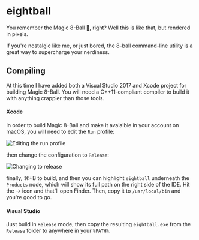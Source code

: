 # eightball
You remember the Magic 8-Ball 🎱, right? Well this is like that, but rendered in pixels.

If you're nostalgic like me, or just bored, the 8-ball command-line utility is a great way to supercharge your nerdiness.

## Compiling

At this time I have added both a Visual Studio 2017 and Xcode project for building Magic 8-Ball. You will need a C++11-compliant compiler to build it with anything crappier than those tools.

#### Xcode
In order to build Magic 8-Ball and make it avaialble in your account on macOS, you will need to edit the `Run` profile:

![Editing the run profile](http://wyatt.computer/pub/eightball-1.png)

then change the configuration to `Release`:

![Changing to release](http://wyatt.computer/pub/eightball-2.png)

finally, ⌘+B to build, and then you can highlight `eightball` underneath the `Products` node, which will show its full path on the right side of the IDE. Hit the -> icon and that'll open Finder. Then, copy it to `/usr/local/bin` and you're good to go.

#### Visual Studio
Just build in `Release` mode, then copy the resulting `eightball.exe` from the `Release` folder to anywhere in your `%PATH%`.
